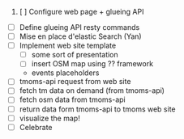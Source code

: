   1. [ ] Configure web page + glueing API
  -  [ ] Define glueing API resty commands
  -  [ ] Mise en place d'elastic Search (Yan)
  -  [ ] Implement web site template
    - [ ] some sort of presentation
    - [ ] insert OSM map using ?? framework
    - events placeholders
  - [ ] tmoms-api request from web site
  - [ ] fetch tm data on demand (from tmoms-api)
  - [ ] fetch osm data from tmoms-api
  - [ ] return data form tmoms-api to tmoms web site
  - [ ] visualize the map!
  - [ ] Celebrate
